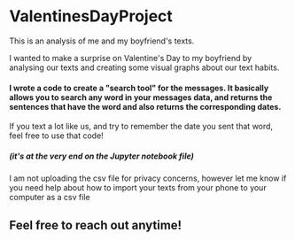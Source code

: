 # ValentinesDayProject
This is an analysis of me and my boyfriend's texts.

I wanted to make a surprise on Valentine's Day to my boyfriend by analysing our texts and creating some visual graphs about our text habits.


#### I wrote a code to create a "search tool" for the messages. It basically allows you to search any word in your messages data, and returns the sentences that have the word and also returns the corresponding dates.

If you text a lot like us, and try to remember the date you sent that word, feel free to use that code! 
##### (it's at the very end on the Jupyter notebook file)


I am not uploading the csv file for privacy concerns, however let me know if you need help about how to import your texts from your phone to your computer as a csv file


## Feel free to reach out anytime!
